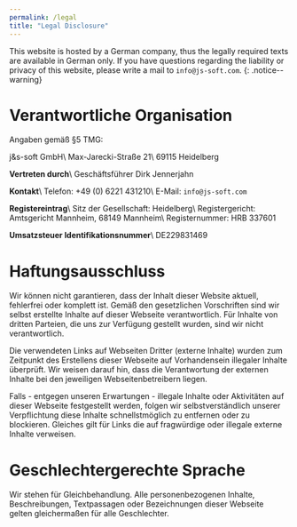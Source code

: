 ```yaml
---
permalink: /legal
title: "Legal Disclosure"
---
```


This website is hosted by a German company, thus the legally required texts are available in German only. If you have questions regarding the liability or privacy of this website, please write a mail to `info@js-soft.com`.
{: .notice--warning}

# Verantwortliche Organisation

Angaben gemäß §5 TMG:

j&amp;s-soft GmbH\\
Max-Jarecki-Straße 21\\
69115 Heidelberg

**Vertreten durch**\\
Geschäftsführer Dirk Jennerjahn

**Kontakt**\\
Telefon: +49 (0) 6221 431210\\
E-Mail: `info@js-soft.com`

**Registereintrag**\\
Sitz der Gesellschaft: Heidelberg\\
Registergericht: Amtsgericht Mannheim, 68149 Mannheim\\
Registernummer: HRB 337601

**Umsatzsteuer Identifikationsnummer**\\
DE229831469

# Haftungsausschluss

Wir können nicht garantieren, dass der Inhalt dieser Website aktuell, fehlerfrei oder komplett ist. Gemäß den gesetzlichen Vorschriften sind wir selbst erstellte Inhalte auf dieser Webseite verantwortlich. Für Inhalte von dritten Parteien, die uns zur Verfügung gestellt wurden, sind wir nicht verantwortlich.

Die verwendeten Links auf Webseiten Dritter (externe Inhalte) wurden zum Zeitpunkt des Erstellens dieser Webseite auf Vorhandensein illegaler Inhalte überprüft. Wir weisen darauf hin, dass die Verantwortung der externen Inhalte bei den jeweiligen Webseitenbetreibern liegen.

Falls - entgegen unseren Erwartungen - illegale Inhalte oder Aktivitäten auf dieser Webseite festgestellt werden, folgen wir selbstverständlich unserer Verpflichtung diese Inhalte schnellstmöglich zu entfernen oder zu blockieren. Gleiches gilt für Links die auf fragwürdige oder illegale externe Inhalte verweisen.

# Geschlechtergerechte Sprache

Wir stehen für Gleichbehandlung. Alle personenbezogenen Inhalte, Beschreibungen, Textpassagen oder Bezeichnungen dieser Webseite gelten gleichermaßen für alle Geschlechter.
